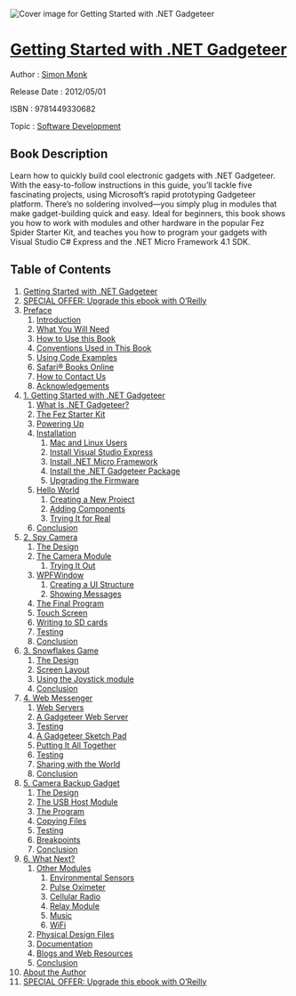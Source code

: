 ![Cover image for Getting Started with .NET Gadgeteer](https://imgdetail.ebookreading.net/cover/cover/software_development/EB9781449330682.jpg)

[Getting Started with .NET Gadgeteer](https://ebookreading.net/view/book/Getting+Started+with+.NET+Gadgeteer-EB9781449330682_1.html "Getting Started with .NET Gadgeteer")
====================================================================================================================

Author : [Simon Monk](https://ebookreading.net/search/author/Simon+Monk)

Release Date : 2012/05/01

ISBN : 9781449330682

Topic : [Software Development](https://ebookreading.net/search/category/software-development)

Book Description
-----------------

Learn how to quickly build cool electronic gadgets with .NET Gadgeteer. With the easy-to-follow instructions in this guide, you’ll tackle five fascinating projects, using Microsoft’s rapid prototyping Gadgeteer platform. There’s no soldering involved—you simply plug in modules that make gadget-building quick and easy. Ideal for beginners, this book shows you how to work with modules and other hardware in the popular Fez Spider Starter Kit, and teaches you how to program your gadgets with Visual Studio C# Express and the .NET Micro Framework 4.1 SDK.
              
Table of Contents
-----------------

1. [Getting Started with .NET Gadgeteer](https://ebookreading.net/view/book/Getting+Started+with+.NET+Gadgeteer-EB9781449330682_2.html)
1. [SPECIAL OFFER: Upgrade this ebook with O’Reilly](https://ebookreading.net/view/book/Getting+Started+with+.NET+Gadgeteer-EB9781449330682_3.html)
1. [Preface](https://ebookreading.net/view/book/Getting+Started+with+.NET+Gadgeteer-EB9781449330682_4.html)
    1. [Introduction](https://ebookreading.net/view/book/Getting+Started+with+.NET+Gadgeteer-EB9781449330682_4.html#I_sect1_d1e131)
    1. [What You Will Need](https://ebookreading.net/view/book/Getting+Started+with+.NET+Gadgeteer-EB9781449330682_5.html)
    1. [How to Use this Book](https://ebookreading.net/view/book/Getting+Started+with+.NET+Gadgeteer-EB9781449330682_6.html)
    1. [Conventions Used in This Book](https://ebookreading.net/view/book/Getting+Started+with+.NET+Gadgeteer-EB9781449330682_7.html)
    1. [Using Code Examples](https://ebookreading.net/view/book/Getting+Started+with+.NET+Gadgeteer-EB9781449330682_8.html)
    1. [Safari® Books Online](https://ebookreading.net/view/book/Getting+Started+with+.NET+Gadgeteer-EB9781449330682_9.html)
    1. [How to Contact Us](https://ebookreading.net/view/book/Getting+Started+with+.NET+Gadgeteer-EB9781449330682_10.html)
    1. [Acknowledgements](https://ebookreading.net/view/book/Getting+Started+with+.NET+Gadgeteer-EB9781449330682_11.html)
1. [1. Getting Started with .NET Gadgeteer](https://ebookreading.net/view/book/Getting+Started+with+.NET+Gadgeteer-EB9781449330682_12.html)
    1. [What Is .NET Gadgeteer?](https://ebookreading.net/view/book/Getting+Started+with+.NET+Gadgeteer-EB9781449330682_12.html#_what_is_net_gadget)
    1. [The Fez Starter Kit](https://ebookreading.net/view/book/Getting+Started+with+.NET+Gadgeteer-EB9781449330682_13.html)
    1. [Powering Up](https://ebookreading.net/view/book/Getting+Started+with+.NET+Gadgeteer-EB9781449330682_14.html)
    1. [Installation](https://ebookreading.net/view/book/Getting+Started+with+.NET+Gadgeteer-EB9781449330682_15.html)
        1. [Mac and Linux Users](https://ebookreading.net/view/book/Getting+Started+with+.NET+Gadgeteer-EB9781449330682_15.html#_mac_and_linux_user)
        1. [Install Visual Studio Express](https://ebookreading.net/view/book/Getting+Started+with+.NET+Gadgeteer-EB9781449330682_15.html#_install_visual_stu)
        1. [Install .NET Micro Framework](https://ebookreading.net/view/book/Getting+Started+with+.NET+Gadgeteer-EB9781449330682_15.html#_install_net_micro_)
        1. [Install the .NET Gadgeteer Package](https://ebookreading.net/view/book/Getting+Started+with+.NET+Gadgeteer-EB9781449330682_15.html#_install_the_net_ga)
        1. [Upgrading the Firmware](https://ebookreading.net/view/book/Getting+Started+with+.NET+Gadgeteer-EB9781449330682_15.html#_upgrading_the_firm)
    1. [Hello World](https://ebookreading.net/view/book/Getting+Started+with+.NET+Gadgeteer-EB9781449330682_16.html)
        1. [Creating a New Project](https://ebookreading.net/view/book/Getting+Started+with+.NET+Gadgeteer-EB9781449330682_16.html#_creating_a_new_pro)
        1. [Adding Components](https://ebookreading.net/view/book/Getting+Started+with+.NET+Gadgeteer-EB9781449330682_16.html#_adding_components)
        1. [Trying It for Real](https://ebookreading.net/view/book/Getting+Started+with+.NET+Gadgeteer-EB9781449330682_16.html#_trying_it_for_real)
    1. [Conclusion](https://ebookreading.net/view/book/Getting+Started+with+.NET+Gadgeteer-EB9781449330682_17.html)
1. [2. Spy Camera](https://ebookreading.net/view/book/Getting+Started+with+.NET+Gadgeteer-EB9781449330682_18.html)
    1. [The Design](https://ebookreading.net/view/book/Getting+Started+with+.NET+Gadgeteer-EB9781449330682_18.html#_the_design)
    1. [The Camera Module](https://ebookreading.net/view/book/Getting+Started+with+.NET+Gadgeteer-EB9781449330682_19.html)
        1. [Trying It Out](https://ebookreading.net/view/book/Getting+Started+with+.NET+Gadgeteer-EB9781449330682_19.html#_trying_it_out)
    1. [WPFWindow](https://ebookreading.net/view/book/Getting+Started+with+.NET+Gadgeteer-EB9781449330682_20.html)
        1. [Creating a UI Structure](https://ebookreading.net/view/book/Getting+Started+with+.NET+Gadgeteer-EB9781449330682_20.html#_creating_a_ui_stru)
        1. [Showing Messages](https://ebookreading.net/view/book/Getting+Started+with+.NET+Gadgeteer-EB9781449330682_20.html#_showing_messages)
    1. [The Final Program](https://ebookreading.net/view/book/Getting+Started+with+.NET+Gadgeteer-EB9781449330682_21.html)
    1. [Touch Screen](https://ebookreading.net/view/book/Getting+Started+with+.NET+Gadgeteer-EB9781449330682_22.html)
    1. [Writing to SD cards](https://ebookreading.net/view/book/Getting+Started+with+.NET+Gadgeteer-EB9781449330682_23.html)
    1. [Testing](https://ebookreading.net/view/book/Getting+Started+with+.NET+Gadgeteer-EB9781449330682_24.html)
    1. [Conclusion](https://ebookreading.net/view/book/Getting+Started+with+.NET+Gadgeteer-EB9781449330682_25.html)
1. [3. Snowflakes Game](https://ebookreading.net/view/book/Getting+Started+with+.NET+Gadgeteer-EB9781449330682_26.html)
    1. [The Design](https://ebookreading.net/view/book/Getting+Started+with+.NET+Gadgeteer-EB9781449330682_26.html#_the_design_2)
    1. [Screen Layout](https://ebookreading.net/view/book/Getting+Started+with+.NET+Gadgeteer-EB9781449330682_27.html)
    1. [Using the Joystick module](https://ebookreading.net/view/book/Getting+Started+with+.NET+Gadgeteer-EB9781449330682_28.html)
    1. [Conclusion](https://ebookreading.net/view/book/Getting+Started+with+.NET+Gadgeteer-EB9781449330682_29.html)
1. [4. Web Messenger](https://ebookreading.net/view/book/Getting+Started+with+.NET+Gadgeteer-EB9781449330682_30.html)
    1. [Web Servers](https://ebookreading.net/view/book/Getting+Started+with+.NET+Gadgeteer-EB9781449330682_30.html#_web_servers)
    1. [A Gadgeteer Web Server](https://ebookreading.net/view/book/Getting+Started+with+.NET+Gadgeteer-EB9781449330682_31.html)
    1. [Testing](https://ebookreading.net/view/book/Getting+Started+with+.NET+Gadgeteer-EB9781449330682_32.html)
    1. [A Gadgeteer Sketch Pad](https://ebookreading.net/view/book/Getting+Started+with+.NET+Gadgeteer-EB9781449330682_33.html)
    1. [Putting It All Together](https://ebookreading.net/view/book/Getting+Started+with+.NET+Gadgeteer-EB9781449330682_34.html)
    1. [Testing](https://ebookreading.net/view/book/Getting+Started+with+.NET+Gadgeteer-EB9781449330682_35.html)
    1. [Sharing with the World](https://ebookreading.net/view/book/Getting+Started+with+.NET+Gadgeteer-EB9781449330682_36.html)
    1. [Conclusion](https://ebookreading.net/view/book/Getting+Started+with+.NET+Gadgeteer-EB9781449330682_37.html)
1. [5. Camera Backup Gadget](https://ebookreading.net/view/book/Getting+Started+with+.NET+Gadgeteer-EB9781449330682_38.html)
    1. [The Design](https://ebookreading.net/view/book/Getting+Started+with+.NET+Gadgeteer-EB9781449330682_38.html#_the_design_3)
    1. [The USB Host Module](https://ebookreading.net/view/book/Getting+Started+with+.NET+Gadgeteer-EB9781449330682_39.html)
    1. [The Program](https://ebookreading.net/view/book/Getting+Started+with+.NET+Gadgeteer-EB9781449330682_40.html)
    1. [Copying Files](https://ebookreading.net/view/book/Getting+Started+with+.NET+Gadgeteer-EB9781449330682_41.html)
    1. [Testing](https://ebookreading.net/view/book/Getting+Started+with+.NET+Gadgeteer-EB9781449330682_42.html)
    1. [Breakpoints](https://ebookreading.net/view/book/Getting+Started+with+.NET+Gadgeteer-EB9781449330682_43.html)
    1. [Conclusion](https://ebookreading.net/view/book/Getting+Started+with+.NET+Gadgeteer-EB9781449330682_44.html)
1. [6. What Next?](https://ebookreading.net/view/book/Getting+Started+with+.NET+Gadgeteer-EB9781449330682_45.html)
    1. [Other Modules](https://ebookreading.net/view/book/Getting+Started+with+.NET+Gadgeteer-EB9781449330682_45.html#_other_modules)
        1. [Environmental Sensors](https://ebookreading.net/view/book/Getting+Started+with+.NET+Gadgeteer-EB9781449330682_45.html#_environmental_sens)
        1. [Pulse Oximeter](https://ebookreading.net/view/book/Getting+Started+with+.NET+Gadgeteer-EB9781449330682_45.html#_pulse_oximeter)
        1. [Cellular Radio](https://ebookreading.net/view/book/Getting+Started+with+.NET+Gadgeteer-EB9781449330682_45.html#_cellular_radio)
        1. [Relay Module](https://ebookreading.net/view/book/Getting+Started+with+.NET+Gadgeteer-EB9781449330682_45.html#_relay_module)
        1. [Music](https://ebookreading.net/view/book/Getting+Started+with+.NET+Gadgeteer-EB9781449330682_45.html#_music)
        1. [WiFi](https://ebookreading.net/view/book/Getting+Started+with+.NET+Gadgeteer-EB9781449330682_45.html#_wifi)
    1. [Physical Design Files](https://ebookreading.net/view/book/Getting+Started+with+.NET+Gadgeteer-EB9781449330682_46.html)
    1. [Documentation](https://ebookreading.net/view/book/Getting+Started+with+.NET+Gadgeteer-EB9781449330682_47.html)
    1. [Blogs and Web Resources](https://ebookreading.net/view/book/Getting+Started+with+.NET+Gadgeteer-EB9781449330682_48.html)
    1. [Conclusion](https://ebookreading.net/view/book/Getting+Started+with+.NET+Gadgeteer-EB9781449330682_49.html)
1. [About the Author](https://ebookreading.net/view/book/Getting+Started+with+.NET+Gadgeteer-EB9781449330682_50.html)
1. [SPECIAL OFFER: Upgrade this ebook with O’Reilly](https://ebookreading.net/view/book/Getting+Started+with+.NET+Gadgeteer-EB9781449330682_51.html)
